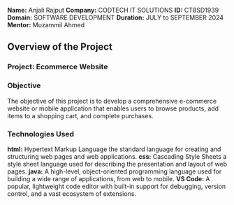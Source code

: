 **Name:** Anjali Rajput 
**Company:** CODTECH IT SOLUTIONS
**ID:** CT8SD1939
**Domain:** SOFTWARE DEVELOPMENT
**Duration:** JULY to SEPTEMBER 2024
**Mentor:** Muzammil Ahmed


## Overview of the Project
### Project: Ecommerce Website

### Objective
The objective of this project is to develop a comprehensive e-commerce website or mobile application that
enables users to browse products, add items to a shopping cart, and complete
purchases.


### Technologies Used
**html:** Hypertext Markup Language the standard language for creating and structuring web pages and web applications.
**css:** Cascading Style Sheets a style sheet language used for describing the presentation and layout of web pages.
**java:** A high-level, object-oriented programming language used for building a wide range of applications, from web to mobile.
**VS Code:** A popular, lightweight code editor with built-in support for debugging, version control, and a vast ecosystem of extensions.
